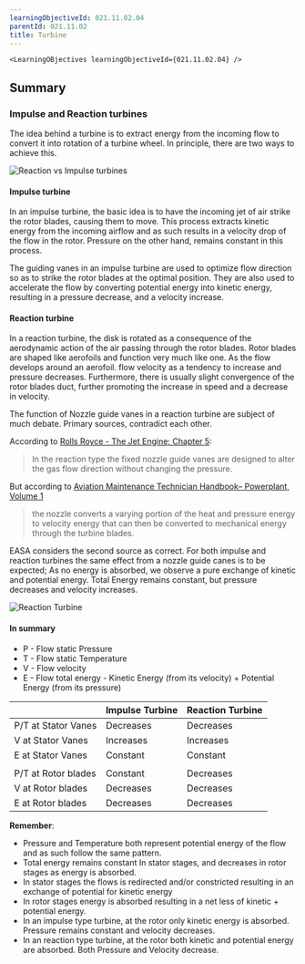 ```yaml
---
learningObjectiveId: 021.11.02.04
parentId: 021.11.02
title: Turbine
---
```


```tsx eval
<LearningOBjectives learningObjectiveId={021.11.02.04} />
```

## Summary

### Impulse and Reaction turbines

The idea behind a turbine is to extract energy from the incoming flow to convert
it into rotation of a turbine wheel. In principle, there are two ways to achieve
this.

![Reaction vs Impulse turbines](images/021.11.02.04-01.jpeg)

#### Impulse turbine

In an impulse turbine, the basic idea is to have the incoming jet of air strike
the rotor blades, causing them to move. This process extracts kinetic energy
from the incoming airflow and as such results in a velocity drop of the flow in
the rotor. Pressure on the other hand, remains constant in this process.

The guiding vanes in an impulse turbine are used to optimize flow direction so
as to strike the rotor blades at the optimal position. They are also used to
accelerate the flow by converting potential energy into kinetic energy,
resulting in a pressure decrease, and a velocity increase.

#### Reaction turbine

In a reaction turbine, the disk is rotated as a consequence of the aerodynamic
action of the air passing through the rotor blades. Rotor blades are shaped like
aerofoils and function very much like one. As the flow develops around an
aerofoil. flow velocity as a tendency to increase and pressure decreases.
Furthermore, there is usually slight convergence of the rotor blades duct,
further promoting the increase in speed and a decrease in velocity.

The function of Nozzle guide vanes in a reaction turbine are subject of much
debate. Primary sources, contradict each other.

According to [Rolls Royce - The Jet Engine; Chapter 5]():

> In the reaction type the fixed nozzle guide vanes are designed to alter the
> gas flow direction without changing the pressure.

But according to
[Aviation Maintenance Technician Handbook– Powerplant, Volume 1]()

> the nozzle converts a varying portion of the heat and pressure energy to
> velocity energy that can then be converted to mechanical energy through the
> turbine blades.

EASA considers the second source as correct. For both impulse and reaction
turbines the same effect from a nozzle guide canes is to be expected; As no
energy is absorbed, we observe a pure exchange of kinetic and potential energy.
Total Energy remains constant, but pressure decreases and velocity increases.

![Reaction Turbine](images/021.11.02.04-02.jpeg)

#### In summary

- P - Flow static Pressure
- T - Flow static Temperature
- V - Flow velocity
- E - Flow total energy - Kinetic Energy (from its velocity) + Potential Energy
  (from its pressure)

|                     | Impulse Turbine | Reaction Turbine |
| ------------------- | --------------- | ---------------- |
| P/T at Stator Vanes | Decreases       | Decreases        |
| V at Stator Vanes   | Increases       | Increases        |
| E at Stator Vanes   | Constant        | Constant         |
|                     |                 |                  |
| P/T at Rotor blades | Constant        | Decreases        |
| V at Rotor blades   | Decreases       | Decreases        |
| E at Rotor blades   | Decreases       | Decreases        |

**Remember**:

- Pressure and Temperature both represent potential energy of the flow and as
  such follow the same pattern.
- Total energy remains constant In stator stages, and decreases in rotor stages
  as energy is absorbed.
- In stator stages the flows is redirected and/or constricted resulting in an
  exchange of potential for kinetic energy
- In rotor stages energy is absorbed resulting in a net less of kinetic +
  potential energy.
- In an impulse type turbine, at the rotor only kinetic energy is absorbed.
  Pressure remains constant and velocity decreases.
- In an reaction type turbine, at the rotor both kinetic and potential energy
  are absorbed. Both Pressure and Velocity decrease.
